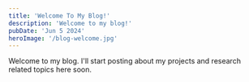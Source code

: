 ```yaml
---
title: 'Welcome To My Blog!'
description: 'Welcome to my blog!'
pubDate: 'Jun 5 2024'
heroImage: '/blog-welcome.jpg'
---
```


Welcome to my blog. I'll start posting about my projects and research related topics here soon.


